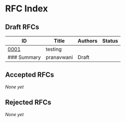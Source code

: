 # RFC Index

## Draft RFCs
| ID | Title | Authors | Status |
|----|-------|---------|--------|
| [0001](./rfcs/0001-testing-summary/rfc.md) | testing
### Summary | pranavwani | Draft |

## Accepted RFCs
_None yet_

## Rejected RFCs
_None yet_
